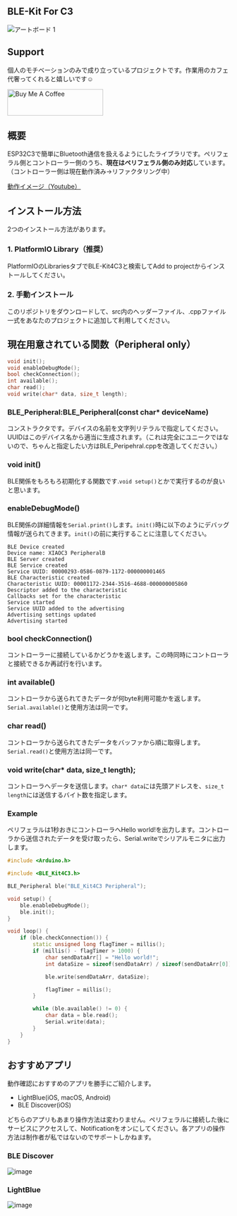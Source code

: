 ## BLE-Kit For C3

![アートボード 1](https://github.com/shirokuma89dev/BLE-Kit4C3/assets/47915291/e91d2c99-5d00-4bb9-b6f4-cabe41392532)

## Support

個人のモチベーションのみで成り立っているプロジェクトです。作業用のカフェ代奢ってくれると嬉しいです☺️

<a href="https://www.buymeacoffee.com/shirokuma89dev" target="_blank"><img src="https://cdn.buymeacoffee.com/buttons/v2/default-yellow.png" alt="Buy Me A Coffee" style="height: 60px !important;width: 217px !important;" ></a>

## 概要

ESP32C3で簡単にBluetooth通信を扱えるようにしたライブラリです。ペリフェラル側とコントローラー側のうち、**現在はペリフェラル側のみ対応**しています。（コントローラー側は現在動作済み→リファクタリング中）

[動作イメージ（Youtube）](https://youtu.be/WkrFvnKTLFU)

## インストール方法

2つのインストール方法があります。

### 1. PlatformIO Library（推奨）

PlatformIOのLibrariesタブでBLE-Kit4C3と検索してAdd to projectからインストールしてください。

### 2. 手動インストール

このリポジトリをダウンロードして、src内のヘッダーファイル、.cppファイル一式をあなたのプロジェクトに追加して利用してください。

## 現在用意されている関数（Peripheral only）

```cpp
void init();
void enableDebugMode();
bool checkConnection();
int available();
char read();
void write(char* data, size_t length);
```

### BLE_Peripheral:BLE_Peripheral(const char* deviceName)

コンストラクタです。デバイスの名前を文字列リテラルで指定してください。UUIDはこのデバイス名から適当に生成されます。（これは完全にユニークではないので、ちゃんと指定したい方はBLE_Peripehral.cppを改造してください。）

### void init()

BLE関係をもろもろ初期化する関数です.`void setup()`とかで実行するのが良いと思います。

### enableDebugMode()

BLE関係の詳細情報を`Serial.print()`します。`init()`時に以下のようにデバッグ情報が送られてきます。`init()`の前に実行することに注意してください。

```
BLE Device created
Device name: XIAOC3 PeripheralB
BLE Server created
BLE Service created
Service UUID: 00000293-0586-0879-1172-000000001465
BLE Characteristic created
Characteristic UUID: 00001172-2344-3516-4688-000000005860
Descriptor added to the characteristic
Callbacks set for the characteristic
Service started
Service UUID added to the advertising
Advertising settings updated
Advertising started
```

### bool checkConnection()

コントローラーに接続しているかどうかを返します。この時同時にコントローラと接続できるか再試行を行います。

### int available()

コントローラから送られてきたデータが何byte利用可能かを返します。`Serial.available()`と使用方法は同一です。

### char read()

コントローラから送られてきたデータをバッファから順に取得します。`Serial.read()`と使用方法は同一です。

### void write(char* data, size_t length);

コントローラへデータを送信します。`char* data`には先頭アドレスを、`size_t length`には送信するバイト数を指定します。

### Example

ペリフェラルは1秒おきにコントローラへHello world!を出力します。コントローラから送信されたデータを受け取ったら、Serial.writeでシリアルモニタに出力します。

```cpp
#include <Arduino.h>

#include <BLE_Kit4C3.h>

BLE_Peripheral ble("BLE_Kit4C3 Peripheral");

void setup() {
    ble.enableDebugMode();
    ble.init();
}

void loop() {
    if (ble.checkConnection()) {
        static unsigned long flagTimer = millis();
        if (millis() - flagTimer > 1000) {
            char sendDataArr[] = "Hello world!";
            int dataSize = sizeof(sendDataArr) / sizeof(sendDataArr[0]);

            ble.write(sendDataArr, dataSize);

            flagTimer = millis();
        }

        while (ble.available() != 0) {
            char data = ble.read();
            Serial.write(data);
        }
    }
}
```

## おすすめアプリ

動作確認におすすめのアプリを勝手にご紹介します。

- LightBlue(iOS, macOS, Android)
- BLE Discover(iOS)

どちらのアプリもあまり操作方法は変わりません。ペリフェラルに接続した後にサービスにアクセスして、Notificationをオンにしてください。各アプリの操作方法は制作者が私ではないのでサポートしかねます。

### BLE Discover

![image](https://github.com/shirokuma89dev/BLE-Kit4C3/assets/47915291/f25a25be-ec34-4c71-b616-77323233c9cc)

### LightBlue

![image](https://github.com/shirokuma89dev/BLE-Kit4C3/assets/47915291/150ae54d-c7ee-4ea3-828e-28fe95a8d034)


